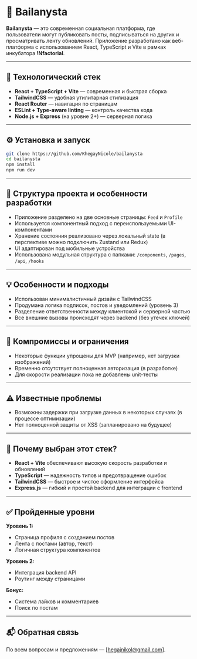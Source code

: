 # 🚀 Bailanysta

**Bailanysta** — это современная социальная платформа, где пользователи могут публиковать посты, подписываться на других и просматривать ленту обновлений. Приложение разработано как веб-платформа с использованием React, TypeScript и Vite в рамках инкубатора **!Nfactorial**.

---

## 📁 Технологический стек

* **React + TypeScript + Vite** — современная и быстрая сборка
* **TailwindCSS** — удобная утилитарная стилизация
* **React Router** — навигация по страницам
* **ESLint + Type-aware linting** — контроль качества кода
* **Node.js + Express** (на уровне 2+) — серверная логика

---

## ⚙️ Установка и запуск

```bash
git clone https://github.com/KhegayNicole/bailanysta
cd bailanysta
npm install
npm run dev
```

---

## 📄 Структура проекта и особенности разработки

* Приложение разделено на две основные страницы: `Feed` и `Profile`
* Используется компонентный подход с переиспользуемыми UI-компонентами
* Хранение состояния реализовано через локальный state (в перспективе можно подключить Zustand или Redux)
* UI адаптирован под мобильные устройства
* Использована модульная структура с папками: `/components`, `/pages`, `/api`, `/hooks`

---

## 💡 Особенности и подходы

* Использован минималистичный дизайн с TailwindCSS
* Продумана логика подписок, постов и уведомлений (уровень 3)
* Разделение ответственности между клиентской и серверной частью
* Все внешние вызовы происходят через backend (без утечек ключей)

---

## 🔧 Компромиссы и ограничения

* Некоторые функции упрощены для MVP (например, нет загрузки изображений)
* Временно отсутствует полноценная авторизация (в разработке)
* Для скорости реализации пока не добавлены unit-тесты

---

## ⚠️ Известные проблемы

* Возможны задержки при загрузке данных в некоторых случаях (в процессе оптимизации)
* Нет полноценной защиты от XSS (запланировано на будущее)

---

## 🤖 Почему выбран этот стек?

* **React + Vite** обеспечивают высокую скорость разработки и обновлений
* **TypeScript** — надежность типов и предотвращение ошибок
* **TailwindCSS** — быстрое и чистое оформление интерфейса
* **Express.js** — гибкий и простой backend для интеграции с frontend

---


## ✅ Пройденные уровни

**Уровень 1:**

* Страница профиля с созданием постов
* Лента с постами (автор, текст)
* Логичная структура компонентов

**Уровень 2:**

* Интеграция backend API
* Роутинг между страницами



**Бонус:**

* Система лайков и комментариев
* Поиск по постам

---

## 📬 Обратная связь

По всем вопросам и предложениям — \[hegajnikol@gmail.com].
